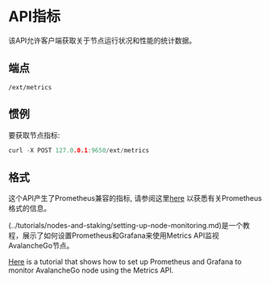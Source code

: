 # API指标

该API允许客户端获取关于节点运行状况和性能的统计数据。

## 端点

```text
/ext/metrics
```

## 惯例

要获取节点指标:

```cpp
curl -X POST 127.0.0.1:9650/ext/metrics
```

## 格式

这个API产生了Prometheus兼容的指标, 请参阅这里[here](https://github.com/prometheus/docs/blob/master/content/docs/instrumenting/exposition_formats.md) 以获悉有关Prometheus格式的信息。

(../tutorials/nodes-and-staking/setting-up-node-monitoring.md)是一个教程，展示了如何设置Prometheus和Grafana来使用Metrics API监视AvalancheGo节点。

[Here](../tutorials/nodes-and-staking/setting-up-node-monitoring.md) is a tutorial that shows how to set up Prometheus and Grafana to monitor AvalancheGo node using the Metrics API.

<!--stackedit_data:
eyJoaXN0b3J5IjpbLTkyMjI3NTQzMV19
-->